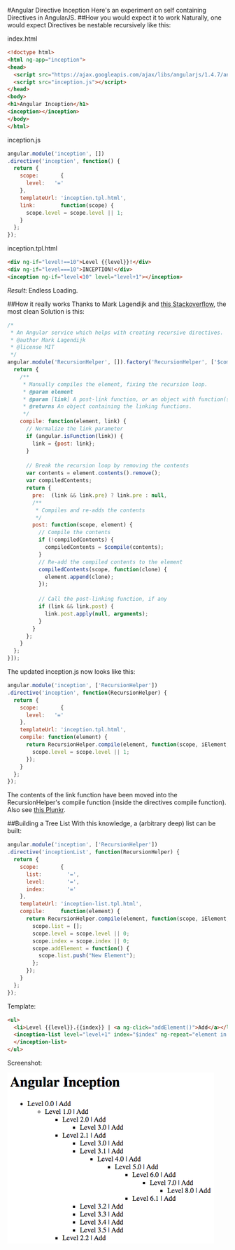 #Angular Directive Inception
Here's an experiment on self containing Directives in AngularJS.
##How you would expect it to work
Naturally, one would expect Directives be nestable recursively like this:

index.html

```html
<!doctype html>
<html ng-app="inception">
<head>
  <script src="https://ajax.googleapis.com/ajax/libs/angularjs/1.4.7/angular.min.js"></script>
  <script src="inception.js"></script>
</head>
<body>
<h1>Angular Inception</h1>
<inception></inception>
</body>
</html>
```
inception.js

```javascript
angular.module('inception', [])
.directive('inception', function() {
  return {
    scope:       {
      level:   '='
    },
    templateUrl: 'inception.tpl.html',
    link:        function(scope) {
      scope.level = scope.level || 1;
    }
  };
});
```
inception.tpl.html

```html
<div ng-if="level!==10">Level {{level}}!</div>
<div ng-if="level===10">INCEPTION!</div>
<inception ng-if="level<10" level="level+1"></inception>
```
*Result*: Endless Loading.

##How it really works
Thanks to Mark Lagendijk and [this Stackoverflow](http://stackoverflow.com/questions/14430655/recursion-in-angular-directives), the most clean Solution is this:

```javascript
/* 
 * An Angular service which helps with creating recursive directives.
 * @author Mark Lagendijk
 * @license MIT
 */
angular.module('RecursionHelper', []).factory('RecursionHelper', ['$compile', function($compile) {
  return {
    /**
     * Manually compiles the element, fixing the recursion loop.
     * @param element
     * @param [link] A post-link function, or an object with function(s) registered via pre and post properties.
     * @returns An object containing the linking functions.
     */
    compile: function(element, link) {
      // Normalize the link parameter
      if (angular.isFunction(link)) {
        link = {post: link};
      }

      // Break the recursion loop by removing the contents
      var contents = element.contents().remove();
      var compiledContents;
      return {
        pre:  (link && link.pre) ? link.pre : null,
        /**
         * Compiles and re-adds the contents
         */
        post: function(scope, element) {
          // Compile the contents
          if (!compiledContents) {
            compiledContents = $compile(contents);
          }
          // Re-add the compiled contents to the element
          compiledContents(scope, function(clone) {
            element.append(clone);
          });

          // Call the post-linking function, if any
          if (link && link.post) {
            link.post.apply(null, arguments);
          }
        }
      };
    }
  };
}]);
```
The updated inception.js now looks like this:

```javascript
angular.module('inception', ['RecursionHelper'])
.directive('inception', function(RecursionHelper) {
  return {
    scope:       {
      level:   '='
    },
    templateUrl: 'inception.tpl.html',
    compile: function(element) {
      return RecursionHelper.compile(element, function(scope, iElement, iAttrs, controller, transcludeFn){
        scope.level = scope.level || 1;
      });
    }
  };
});
```
The contents of the link function have been moved into the RecursionHelper's compile function (inside the directives compile function). Also see [this Plunkr](http://plnkr.co/edit/JAIyolmqPqO9KsynSiZp?p=preview).

##Building a Tree List
With this knowledge, a (arbitrary deep) list can be built:

```javascript
angular.module('inception', ['RecursionHelper'])
.directive('inceptionList', function(RecursionHelper) {
  return {
    scope:       {
      list:        '=',
      level:       '=',
      index:       '='
    },
    templateUrl: 'inception-list.tpl.html',
    compile:     function(element) {
      return RecursionHelper.compile(element, function(scope, iElement, iAttrs, controller, transcludeFn) {
        scope.list = [];
        scope.level = scope.level || 0;
        scope.index = scope.index || 0;
        scope.addElement = function() {
          scope.list.push("New Element");
        };
      });
    }
  };
});
```

Template:

```html
<ul>
  <li>Level {{level}}.{{index}} | <a ng-click="addElement()">Add</a></li>
  <inception-list level="level+1" index="$index" ng-repeat="element in list track by $index">
  </inception-list>
</ul>
```
Screenshot:

![Angular Inception List](/screenshots/list.png?raw=true)